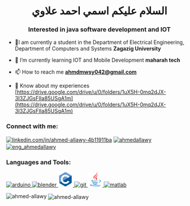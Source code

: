 <h1 align="center">السلام عليكم اسمي احمد علاوي</h1>
<h3 align="center">Interested in java software development and IOT</h3>

- 🔭I am currently a student in the Department of Electrical Engineering, Department of Computers and Systems **Zagazig University**

- 🌱 I’m currently learning IOT and Mobile Development **maharah tech**

- 📫 How to reach me **ahmdmwsy042@gmail.com**

- 📄 Know about my experiences [https://drive.google.com/drive/u/0/folders/1uX5H-0mq2dJX-3I3ZJGsFIIa85USgA1m](https://drive.google.com/drive/u/0/folders/1uX5H-0mq2dJX-3I3ZJGsFIIa85USgA1m)

<h3 align="left">Connect with me:</h3>
<p align="left">
<a href="https://www.linkedin.com/in/ahmed-allawy-4b11911ba" target="blank"><img align="center" src="https://raw.githubusercontent.com/rahuldkjain/github-profile-readme-generator/master/src/images/icons/Social/linked-in-alt.svg" alt="linkedin.com/in/ahmed-allawy-4b11911ba" height="30" width="40" /></a>
<a href="https://www.hackerrank.com/ahmedallawy" target="blank"><img align="center" src="https://raw.githubusercontent.com/rahuldkjain/github-profile-readme-generator/master/src/images/icons/Social/hackerrank.svg" alt="ahmedallawy" height="30" width="40" /></a>
<a href="https://codeforces.com/profile/eng_ahmedallawy" target="blank"><img align="center" src="https://raw.githubusercontent.com/rahuldkjain/github-profile-readme-generator/master/src/images/icons/Social/codeforces.svg" alt="eng_ahmedallawy" height="30" width="40" /></a>
</p>

<h3 align="left">Languages and Tools:</h3>
<p align="left"> <a href="https://www.arduino.cc/" target="_blank" rel="noreferrer"> <img src="https://cdn.worldvectorlogo.com/logos/arduino-1.svg" alt="arduino" width="40" height="40"/> </a> <a href="https://www.blender.org/" target="_blank" rel="noreferrer"> <img src="https://download.blender.org/branding/community/blender_community_badge_white.svg" alt="blender" width="40" height="40"/> </a> <a href="https://www.cprogramming.com/" target="_blank" rel="noreferrer"> <img src="https://raw.githubusercontent.com/devicons/devicon/master/icons/c/c-original.svg" alt="c" width="40" height="40"/> </a> <a href="https://git-scm.com/" target="_blank" rel="noreferrer"> <img src="https://www.vectorlogo.zone/logos/git-scm/git-scm-icon.svg" alt="git" width="40" height="40"/> </a> <a href="https://www.java.com" target="_blank" rel="noreferrer"> <img src="https://raw.githubusercontent.com/devicons/devicon/master/icons/java/java-original.svg" alt="java" width="40" height="40"/> </a> <a href="https://www.mathworks.com/" target="_blank" rel="noreferrer"> <img src="https://upload.wikimedia.org/wikipedia/commons/2/21/Matlab_Logo.png" alt="matlab" width="40" height="40"/> </a> </p>

<p><img align="left" src="https://github-readme-stats.vercel.app/api/top-langs?username=ahmed-allawy&show_icons=true&locale=en&layout=compact" alt="ahmed-allawy" /></p>

<p>&nbsp;<img align="center" src="https://github-readme-stats.vercel.app/api?username=ahmed-allawy&show_icons=true&locale=en" alt="ahmed-allawy" /></p>
